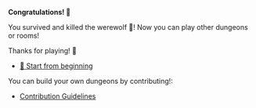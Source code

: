 **Congratulations! 🥳**

You survived and killed the werewolf 🐺! Now you can play other dungeons or rooms! 

Thanks for playing! 🥳

- [🔄 Start from beginning](../begin-journey.md)

 You can build your own dungeons by contributing!:

- [Contribution Guidelines](../../../README.md#contribution-guidelines)